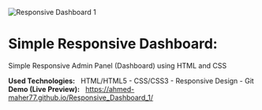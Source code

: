 ![Responsive Dashboard 1](https://github.com/Ahmed-Maher77/Responsive_Dashboard_1/assets/112467034/745c157b-3272-449f-9003-2b0bb9723fa2)

# Simple Responsive Dashboard:
Simple Responsive Admin Panel (Dashboard) using HTML and CSS

**Used Technologies:** &nbsp; HTML/HTML5 - CSS/CSS3 - Responsive Design - Git
<br>
**Demo (Live Preview):** &nbsp; https://ahmed-maher77.github.io/Responsive_Dashboard_1/
